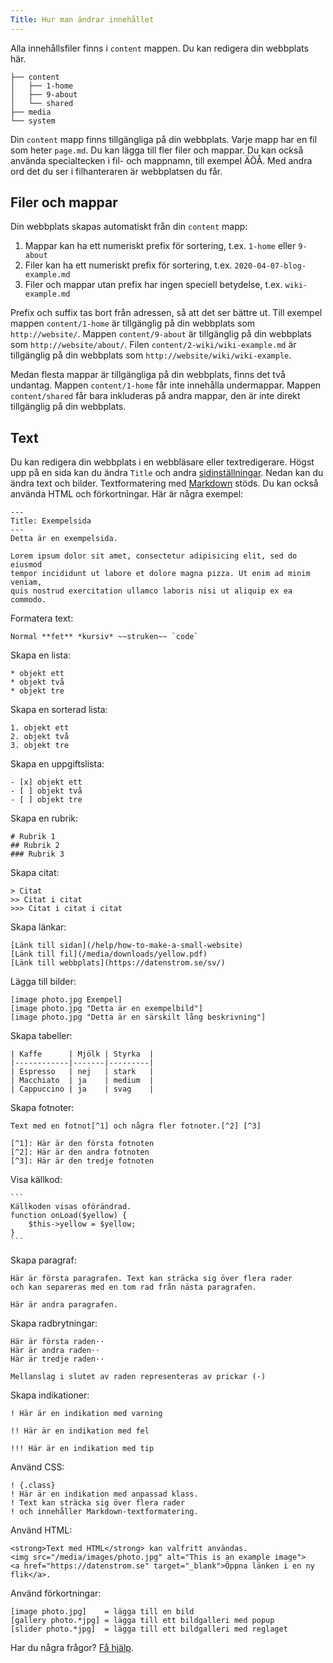 ```yaml
---
Title: Hur man ändrar innehållet
---
```

Alla innehållsfiler finns i `content` mappen. Du kan redigera din webbplats här.

``` box-drawing {aria-hidden=true}
├── content
│   ├── 1-home
│   ├── 9-about
│   └── shared
├── media
└── system
```

Din `content` mapp finns tillgängliga på din webbplats. Varje mapp har en fil som heter `page.md`. Du kan lägga till fler filer och mappar. Du kan också använda specialtecken i fil- och mappnamn, till exempel ÄÖÅ. Med andra ord det du ser i filhanteraren är webbplatsen du får.

## Filer och mappar

Din webbplats skapas automatiskt från din `content` mapp: 

1. Mappar kan ha ett numeriskt prefix för sortering, t.ex. `1-home` eller `9-about`
2. Filer kan ha ett numeriskt prefix för sortering, t.ex. `2020-04-07-blog-example.md`
3. Filer och mappar utan prefix har ingen speciell betydelse, t.ex. `wiki-example.md`

Prefix och suffix tas bort från adressen, så att det ser bättre ut. Till exempel mappen `content/1-home` är tillgänglig på din webbplats som `http://website/`. Mappen `content/9-about` är tillgänglig på din webbplats som `http://website/about/`. Filen `content/2-wiki/wiki-example.md` är tillgänglig på din webbplats som `http://website/wiki/wiki-example`.

Medan flesta mappar är tillgängliga på din webbplats, finns det två undantag. Mappen `content/1-home` får inte innehålla undermappar. Mappen `content/shared` får bara inkluderas på andra mappar, den är inte direkt tillgänglig på din webbplats.

## Text

Du kan redigera din webbplats i en webbläsare eller textredigerare. Högst upp på en sida kan du ändra `Title` och andra [sidinställningar](how-to-change-the-system#sidinställningar). Nedan kan du ändra text och bilder. Textformatering med [Markdown](https://github.com/annaesvensson/yellow-markdown/tree/main/README-sv.md) stöds. Du kan också använda HTML och förkortningar. Här är några exempel:

    ---
    Title: Exempelsida
    ---
    Detta är en exempelsida.

    Lorem ipsum dolor sit amet, consectetur adipisicing elit, sed do eiusmod 
    tempor incididunt ut labore et dolore magna pizza. Ut enim ad minim veniam, 
    quis nostrud exercitation ullamco laboris nisi ut aliquip ex ea commodo. 

Formatera text:

    Normal **fet** *kursiv* ~~struken~~ `code`

Skapa en lista:

    * objekt ett
    * objekt två
    * objekt tre

Skapa en sorterad lista:

    1. objekt ett
    2. objekt två
    3. objekt tre

Skapa en uppgiftslista:

    - [x] objekt ett
    - [ ] objekt två
    - [ ] objekt tre

Skapa en rubrik:

    # Rubrik 1
    ## Rubrik 2
    ### Rubrik 3

Skapa citat:

    > Citat
    >> Citat i citat
    >>> Citat i citat i citat

Skapa länkar:

    [Länk till sidan](/help/how-to-make-a-small-website)
    [Länk till fil](/media/downloads/yellow.pdf)
    [Länk till webbplats](https://datenstrom.se/sv/)

Lägga till bilder:

    [image photo.jpg Exempel]
    [image photo.jpg "Detta är en exempelbild"]
    [image photo.jpg "Detta är en särskilt lång beskrivning"]

Skapa tabeller:

    | Kaffe      | Mjölk | Styrka  |
    |------------|-------|---------|
    | Espresso   | nej   | stark   |
    | Macchiato  | ja    | medium  |
    | Cappuccino | ja    | svag    |

Skapa fotnoter:

    Text med en fotnot[^1] och några fler fotnoter.[^2] [^3]
    
    [^1]: Här är den första fotnoten
    [^2]: Här är den andra fotnoten
    [^3]: Här är den tredje fotnoten

Visa källkod:

    ```
    Källkoden visas oförändrad.
    function onLoad($yellow) {
        $this->yellow = $yellow;
    }
    ```

Skapa paragraf:

    Här är första paragrafen. Text kan sträcka sig över flera rader
    och kan separeras med en tom rad från nästa paragrafen.

    Här är andra paragrafen. 

Skapa radbrytningar:

    Här är första raden⋅⋅
    Här är andra raden⋅⋅
    Här är tredje raden⋅⋅
    
    Mellanslag i slutet av raden representeras av prickar (⋅)

Skapa indikationer:

    ! Här är en indikation med varning 
    
    !! Här är en indikation med fel
    
    !!! Här är en indikation med tip

Använd CSS:

    ! {.class}
    ! Här är en indikation med anpassad klass.
    ! Text kan sträcka sig över flera rader
    ! och innehåller Markdown-textformatering.

Använd HTML:

    <strong>Text med HTML</strong> kan valfritt användas.
    <img src="/media/images/photo.jpg" alt="This is an example image">
    <a href="https://datenstrom.se" target="_blank">Öppna länken i en ny flik</a>.

Använd förkortningar:

    [image photo.jpg]    = lägga till en bild
    [gallery photo.*jpg] = lägga till ett bildgalleri med popup
    [slider photo.*jpg]  = lägga till ett bildgalleri med reglaget

Har du några frågor? [Få hjälp](.).
